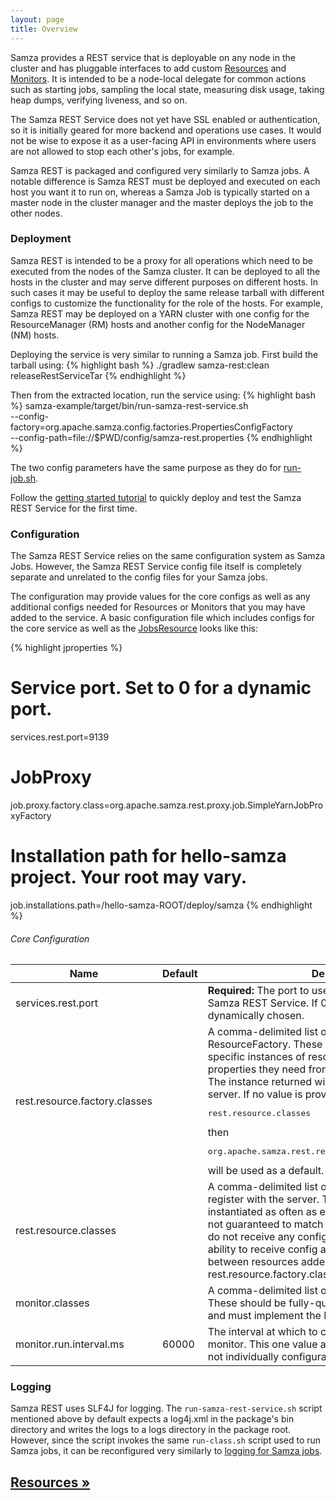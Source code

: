 ```yaml
---
layout: page
title: Overview
---
```

<!--
   Licensed to the Apache Software Foundation (ASF) under one or more
   contributor license agreements.  See the NOTICE file distributed with
   this work for additional information regarding copyright ownership.
   The ASF licenses this file to You under the Apache License, Version 2.0
   (the "License"); you may not use this file except in compliance with
   the License.  You may obtain a copy of the License at

       http://www.apache.org/licenses/LICENSE-2.0

   Unless required by applicable law or agreed to in writing, software
   distributed under the License is distributed on an "AS IS" BASIS,
   WITHOUT WARRANTIES OR CONDITIONS OF ANY KIND, either express or implied.
   See the License for the specific language governing permissions and
   limitations under the License.
-->

Samza provides a REST service that is deployable on any node in the cluster and has pluggable interfaces to add custom [Resources](resources.html) and [Monitors](monitors.html). It is intended to be a node-local delegate for common actions such as starting jobs, sampling the local state, measuring disk usage, taking heap dumps, verifying liveness, and so on.

The Samza REST Service does not yet have SSL enabled or authentication, so it is initially geared for more backend and operations use cases. It would not be wise to expose it as a user-facing API in environments where users are not allowed to stop each other's jobs, for example.

Samza REST is packaged and configured very similarly to Samza jobs. A notable difference is Samza REST must be deployed and executed on each host you want it to run on, whereas a Samza Job is typically started on a master node in the cluster manager and the master deploys the job to the other nodes.

### Deployment
Samza REST is intended to be a proxy for all operations which need to be executed from the nodes of the Samza cluster. It can be deployed to all the hosts in the cluster and may serve different purposes on different hosts. In such cases it may be useful to deploy the same release tarball with different configs to customize the functionality for the role of the hosts. For example, Samza REST may be deployed on a YARN cluster with one config for the ResourceManager (RM) hosts and another config for the NodeManager (NM) hosts.

Deploying the service is very similar to running a Samza job. First build the tarball using:
{% highlight bash %}
./gradlew samza-rest:clean releaseRestServiceTar
{% endhighlight %}


Then from the extracted location, run the service using:
{% highlight bash %}
samza-example/target/bin/run-samza-rest-service.sh  \
  --config-factory=org.apache.samza.config.factories.PropertiesConfigFactory \
  --config-path=file://$PWD/config/samza-rest.properties
{% endhighlight %}

The two config parameters have the same purpose as they do for [run-job.sh](../jobs/job-runner.html).

Follow the [getting started tutorial](../../../tutorials/{{site.version}}/samza-rest-getting-started.html) to quickly deploy and test the Samza REST Service for the first time.

### Configuration
The Samza REST Service relies on the same configuration system as Samza Jobs. However, the Samza REST Service config file itself is completely separate and unrelated to the config files for your Samza jobs.

The configuration may provide values for the core configs as well as any additional configs needed for Resources or Monitors that you may have added to the service.  A basic configuration file which includes configs for the core service as well as the [JobsResource](resources/jobs.html#configuration) looks like this:

{% highlight jproperties %}
# Service port. Set to 0 for a dynamic port.
services.rest.port=9139

# JobProxy
job.proxy.factory.class=org.apache.samza.rest.proxy.job.SimpleYarnJobProxyFactory
# Installation path for hello-samza project. Your root may vary.
job.installations.path=/hello-samza-ROOT/deploy/samza
{% endhighlight %}

###### Core Configuration
<table class="table table-condensed table-bordered table-striped">
  <thead>
    <tr>
      <th>Name</th>
      <th>Default</th>
      <th>Description</th>
    </tr>
  </thead>
  <tbody>
    <tr>
      <td>services.rest.port</td><td></td><td><b>Required:</b> The port to use on the local host for the Samza REST Service. If 0, an available port will be dynamically chosen.</td>
    </tr>
    <tr>
      <td>rest.resource.factory.classes</td><td></td><td>A comma-delimited list of class names that implement ResourceFactory. These factories will be used to create specific instances of resources and can pull whatever properties they need from the provided server config. The instance returned will be used for the lifetime of the server. If no value is provided for this property or <pre>rest.resource.classes</pre> then <pre>org.apache.samza.rest.resources.DefaultResourceFactory</pre> will be used as a default.</td>
    </tr>
    <tr>
      <td>rest.resource.classes</td><td></td><td>A comma-delimited list of class names of resources to register with the server. These classes can be instantiated as often as each request, the life cycle is not guaranteed to match the server. Also, the instances do not receive any config. Note that the lifecycle and ability to receive config are the primary differences between resources added via this property versus rest.resource.factory.classes</td>
    </tr>
    <tr>
      <td>monitor.classes</td><td></td><td>A comma-delimited list of monitor classes to use. These should be fully-qualified (org.apache.samza...) and must implement the Monitor interface.</td>
    </tr>
    <tr>
      <td>monitor.run.interval.ms</td><td>60000</td><td>The interval at which to call the run() method of each monitor. This one value applies to all monitors. They are not individually configurable.</td>
    </tr>
  </tbody>
</table>

### Logging
Samza REST uses SLF4J for logging. The `run-samza-rest-service.sh` script mentioned above by default expects a log4j.xml in the package's bin directory and writes the logs to a logs directory in the package root. However, since the script invokes the same `run-class.sh` script used to run Samza jobs, it can be reconfigured very similarly to [logging for Samza jobs](../jobs/logging.html).

## [Resources &raquo;](resources.html)